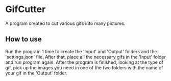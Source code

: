 # GifCutter

A program created to cut various gifs into many pictures.

## How to use

Run the program 1 time to create the 'Input' and 'Output' folders and the 'settings.json' file.
After that, place all the necessary gifs in the 'Input' folder and run program again.
After the program is finished, looking at the type of gif, pick up the images you need in one of the two folders with the name of your gif in the 'Output' folder.